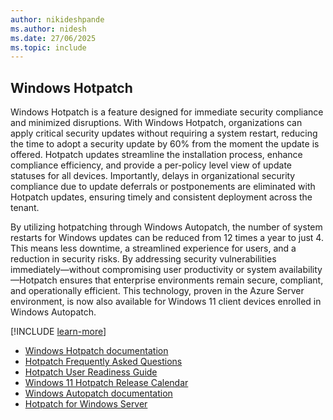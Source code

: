```yaml
---
author: nikideshpande
ms.author: nidesh
ms.date: 27/06/2025
ms.topic: include
---
```


##  Windows Hotpatch

Windows Hotpatch is a feature designed for immediate security compliance and minimized disruptions. With Windows Hotpatch, organizations can apply critical security updates without requiring a system restart, reducing the time to adopt a security update by 60% from the moment the update is offered. Hotpatch updates streamline the installation process, enhance compliance efficiency, and provide a per-policy level view of update statuses for all devices. Importantly, delays in organizational security compliance due to update deferrals or postponements are eliminated with Hotpatch updates, ensuring timely and consistent deployment across the tenant.

By utilizing hotpatching through Windows Autopatch, the number of system restarts for Windows updates can be reduced from 12 times a year to just 4. This means less downtime, a streamlined experience for users, and a reduction in security risks. By addressing security vulnerabilities immediately—without compromising user productivity or system availability—Hotpatch ensures that enterprise environments remain secure, compliant, and operationally efficient. This technology, proven in the Azure Server environment, is now also available for Windows 11 client devices enrolled in Windows Autopatch. 

[!INCLUDE [learn-more](learn-more.md)]

- [Windows Hotpatch documentation](/windows/deployment/windows-autopatch/manage/windows-autopatch-hotpatch-updates)
- [Hotpatch Frequently Asked Questions](https://techcommunity.microsoft.com/blog/windows-itpro-blog/hotpatch-for-client-frequently-asked-questions/4413582)
- [Hotpatch User Readiness Guide](https://support.microsoft.com/topic/understanding-security-updates-that-get-installed-without-a-restart-b122787e-9a54-48c3-8a7a-6e3b23ee05d6)
- [Windows 11 Hotpatch Release Calendar](/windows/release-health/windows11-release-information#windows-11-current-versions-by-servicing-option)
- [Windows Autopatch documentation](/windows/deployment/windows-autopatch/)
- [Hotpatch for Windows Server](/windows-server/get-started/hotpatch)
